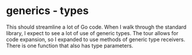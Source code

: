 # generics - types

This should streamline a lot of Go code. When I walk through the standard library, I expect to see a lot of use of generic types. The tour allows for code expansion, so I expanded to use methods of generic type receivers. There is one function that also has type parameters.
